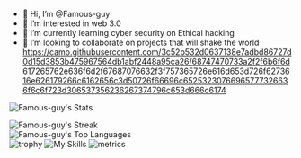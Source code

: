 - 👋 Hi, I’m @Famous-guy
- 👀 I’m interested in web 3.0
- 🌱 I’m currently learning cyber security on Ethical hacking
- 💞️ I’m looking to collaborate on projects that will shake the world
https://camo.githubusercontent.com/3c52b532d0637138e7adbd86727d0d15d3853b475967564db1abf2448a95ca26/68747470733a2f2f6b6f6d617265762e636f6d2f67687076632f3f757365726e616d653d726f6273616e626179266c6162656c3d50726f66696c65253230766965777326636f6c6f723d306537356236267374796c653d666c6174
<!--- 📫 How to reach me ...

<!---
Famous-guy/Famous-guy is a ✨ special ✨ repository because its `README.md` (this file) appears on your GitHub profile.
You can click the Preview link to take a look at your changes.
--->

![Famous-guy's Stats](https://github-readme-stats.vercel.app/api?username=Famous-guy&theme=gruvbox&show_icons=true&hide_border=true&count_private=true)
<br>
<!--![Famous-guy's Streak](https://github-readme-streak-stats.herokuapp.com/?user=Famous-guy&theme=gruvbox&hide_border=true)-->
![Famous-guy's Streak](https://github-readme-streak-stats.herokuapp.com/?user=Famous-guy&theme=gruvbox&hide_border=true)
<br>
![Famous-guy's Top Languages](https://github-readme-stats.vercel.app/api/top-langs/?username=Famous-guy&theme=gruvbox&show_icons=true&hide_border=true&layout=compact) <br>
![trophy](https://github-profile-trophy.vercel.app/?username=Famous-guy&theme=onedark)
![My Skills](https://skillicons.dev/icons?i=py,git,github,discord,bootstrap,arduino,dart,flutter,html,react,nodejs,firebase,css,scss,mongodb,js,graphql,c,bash,solidity,rust,go,vue,angular,redux,django,flask,vercel,postman)
![metrics](https://metrics.lecoq.io/insights/Famous-guy)


